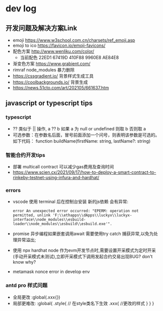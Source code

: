 # dev log

## 开发问题及解决方案Link

* emoji <https://www.w3school.com.cn/charsets/ref_emoji.asp>
* emoji to ico <https://favicon.io/emoji-favicons/>
* 配色方案 <http://www.wenliku.com/color/>
  * 当前配色 22ED1  67419D  410F88  9960E8  AE84E8
* 渐变色方案 <https://www.grabient.com/>
* rimraf node_modules 暴力删除
* https://cssgradient.io/ 背景样式生成工具
* https://coolbackgrounds.io/ 背景生成
* https://news.51cto.com/art/202105/661637.htm 

## javascript or typescript tips

### typescript

* ?? 类似于 || 操作, a ?? b 如果 a 为 null or undefined 则取 b 否则取 a
* 可选参数：在参数名后面，冒号前面添加一个问号，则表明该参数是可选的。如下代码：
    function buildName(firstName: string, lastName?: string)

### 智能合约开发tips

* 部署 multicall contract 可以减少gas费用及查询时间
* https://www.scien.cx/2021/09/17/how-to-deploy-a-smart-contract-to-rinkeby-testnet-using-infura-and-hardhat/ 

### errors

* vscode 使用 terminal 后在控制台安装 新的js依赖 会有异常:

  `error An unexpected error occurred: "EPERM: operation not permitted, unlink 'F:\\ethapps\\dApps\\luckyx\\luckyx-interface\\node_modules\\esbuild-loader\\node_modules\\esbuild\\esbuild.exe'".`

* promise 异步编程如果嵌套调用await 需要使用try catch 捕获异常,以免为处理异常溢出;
* 使用 npx hardhat node 作为evm开发节点时,需要设置开采模式为定时开采(手动开采模式未测试),立即开采模式下调用发起合约交易出现BUG? don't know why?
* metamask nonce error in develop env

### antd pro 样式问题

* 全局更改 :global(.xxx{})
* 局部更难改:
    :global{
        .style{ // 在style类名下生效
          .xxx{
            //更改的样式
          }
        }
      }